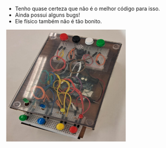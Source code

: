 - Tenho quase certeza que não é o melhor código para isso.
- Ainda possui alguns bugs!
- Ele físico também não é tão bonito.
<img height="300cm" width="320" src="https://github.com/SamuelMassaranaMadalena/SamuelMassaranaMadalena/blob/main/img%20e%20gifs%20usar/WhatsApp%20Image%202024-09-17%20at%2007.54.29.jpeg?raw=true">
